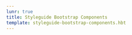 ```yaml
---
lunr: true
title: Styleguide Bootstrap Components
template: styleguide-bootstrap-components.hbt
---
```

